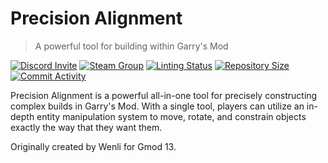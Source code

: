# Precision Alignment
> A powerful tool for building within Garry's Mod

[![Discord Invite](https://img.shields.io/discord/654142834030542878?label=Chat&style=flat-square)](https://discord.gg/jgdzysxjST)
[![Steam Group](https://img.shields.io/badge/ACF%20Official-Join%20Now!-informational?style=flat-square)](https://steamcommunity.com/groups/officialacf)
[![Linting Status](https://img.shields.io/github/actions/workflow/status/ACF-Team/precision-alignment/glualint.yml?branch=main&label=Linter%20Status&style=flat-square)](https://github.com/ACF-Team/precision-alignment/actions?query=workflow%3Aglualint)
[![Repository Size](https://img.shields.io/github/repo-size/ACF-Team/precision-alignment?label=Repository%20Size&style=flat-square)](https://github.com/ACF-Team/precision-alignment)
[![Commit Activity](https://img.shields.io/github/commit-activity/m/ACF-Team/precision-alignment?label=Commit%20Activity&style=flat-square)](https://github.com/ACF-Team/precision-alignment/graphs/commit-activity)

Precision Alignment is a powerful all-in-one tool for precisely constructing complex builds in Garry's Mod. With a single tool, players can utilize an in-depth entity manipulation system to move, rotate, and constrain objects exactly the way that they want them.

Originally created by Wenli for Gmod 13.
